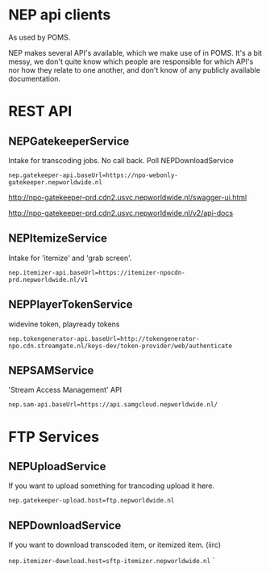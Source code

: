NEP api clients
====

As used by POMS.

NEP makes several API's available, which we make use of in POMS. It's a bit messy, we don't quite know which people are responsible for which API's nor how they relate to one another, and don't know of any publicly available documentation.

REST API
=====

NEPGatekeeperService
--
Intake for transcoding jobs. No call back. Poll NEPDownloadService

`nep.gatekeeper-api.baseUrl=https://npo-webonly-gatekeeper.nepworldwide.nl`

http://npo-gatekeeper-prd.cdn2.usvc.nepworldwide.nl/swagger-ui.html

http://npo-gatekeeper-prd.cdn2.usvc.nepworldwide.nl/v2/api-docs


NEPItemizeService
--
Intake for 'itemize' and 'grab screen'.

`nep.itemizer-api.baseUrl=https://itemizer-npocdn-prd.nepworldwide.nl/v1`


NEPPlayerTokenService
--

widevine token, playready tokens

`nep.tokengenerator-api.baseUrl=http://tokengenerator-npo.cdn.streamgate.nl/keys-dev/token-provider/web/authenticate`


NEPSAMService
--

'Stream Access Management' API

`nep.sam-api.baseUrl=https://api.samgcloud.nepworldwide.nl/`

FTP Services
===
NEPUploadService
--
If you want to upload something for trancoding upload it here.

`nep.gatekeeper-upload.host=ftp.nepworldwide.nl`



NEPDownloadService
--
If you want to download transcoded item, or itemized item. (iirc)

`nep.itemizer-download.host=sftp-itemizer.nepworldwide.nl`
`
